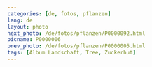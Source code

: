 ```yaml
---
categories: [de, fotos, pflanzen]
lang: de
layout: photo
next_photo: /de/fotos/pflanzen/P0000092.html
picname: P0000006
prev_photo: /de/fotos/pflanzen/P0000005.html
tags: [Album Landschaft, Tree, Zuckerhut]
---
```

